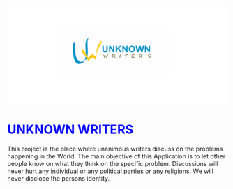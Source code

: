 
<img src="images/New_Logo.png" width="1400" />
 <div style="color:blue;">
   <h1>UNKNOWN WRITERS</h1>
 </div> 
This project is the place where unanimous writers discuss on the problems happening in the World.
The main objective of this Application is to let other people know on what they think on the specific problem.
Discussions will never hurt any individual or any political parties or any religions.
We will never disclose the persons identity.
